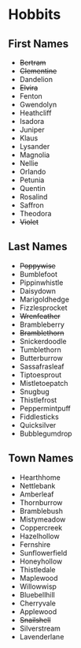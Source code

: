 # Hobbits

## First Names

- ~~Bertram~~
- ~~Clementine~~
- Dandelion
- ~~Elvira~~
- Fenton
- Gwendolyn
- Heathcliff
- Isadora
- Juniper
- Klaus
- Lysander
- Magnolia
- Nellie
- Orlando
- Petunia
- Quentin
- Rosalind
- Saffron
- Theodora
- ~~Violet~~

## Last Names

- ~~Poppywise~~
- Bumblefoot
- Pippinwhistle
- Daisydown
- Marigoldhedge
- Fizzlesprocket
- ~~Wrenfeather~~
- Brambleberry
- ~~Bramblethorn~~
- Snickerdoodle
- Tumblethorn
- Butterburrow
- Sassafrasleaf
- Tiptoesprout
- Mistletoepatch
- Snugbug
- Thistlefrost
- Peppermintpuff
- Fiddlesticks
- Quicksilver
- Bubblegumdrop

## Town Names

- Hearthhome
- Nettlebank
- Amberleaf
- Thornburrow
- Bramblebush
- Mistymeadow
- Coppercreek
- Hazelhollow
- Fernshire
- Sunflowerfield
- Honeyhollow
- Thistledale
- Maplewood
- Willowwisp
- Bluebellhill
- Cherryvale
- Applewood
- ~~Snailshell~~
- Silverstream
- Lavenderlane